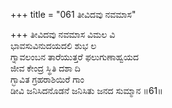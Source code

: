 +++
title = "061 ತೀವಿದವು ನವಮಾಸ"

+++
ತೀವಿದವು ನವಮಾಸ ವಿಮಲ ವಿ  
ಭಾವಸುವಿನುದಯದಲಿ ಶುಭ ಲ  
ಗ್ನಾವಲಂಬನ ತಾರೆಯುತ್ತರೆ ಫಲುಗುಣಾಹ್ವಯದ   
ಜೀವ ಕೇಂದ್ರ ಸ್ಥಿತಿ ದಶಾ ದಿ  
ಗ್ಭಾವಿತ ಗ್ರಹರಾಶಿಯಿರೆ ಗಾಂ                          
ಡೀವಿ ಜನಿಸಿದನೊಡನೆ ಜನಿಸಿತು ಜನದ ಸುಮ್ಮಾನ     ॥61॥